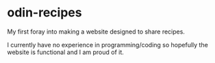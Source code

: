 # odin-recipes

My first foray into making a website designed to share recipes.

I currently have no experience in programming/coding so 
hopefully the website is functional and I am proud of it.
